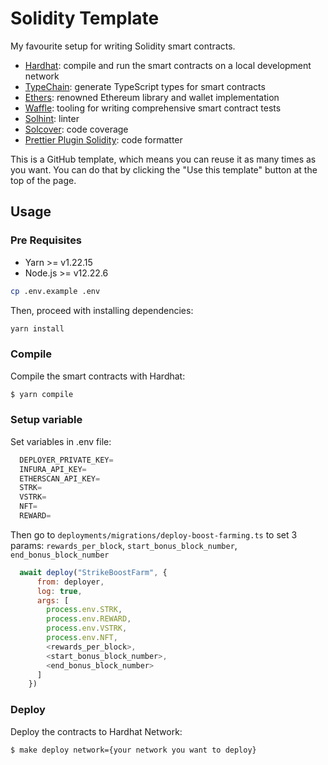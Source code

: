 # Solidity Template

My favourite setup for writing Solidity smart contracts.

- [Hardhat](https://github.com/nomiclabs/hardhat): compile and run the smart contracts on a local development network
- [TypeChain](https://github.com/ethereum-ts/TypeChain): generate TypeScript types for smart contracts
- [Ethers](https://github.com/ethers-io/ethers.js/): renowned Ethereum library and wallet implementation
- [Waffle](https://github.com/EthWorks/Waffle): tooling for writing comprehensive smart contract tests
- [Solhint](https://github.com/protofire/solhint): linter
- [Solcover](https://github.com/sc-forks/solidity-coverage): code coverage
- [Prettier Plugin Solidity](https://github.com/prettier-solidity/prettier-plugin-solidity): code formatter

This is a GitHub template, which means you can reuse it as many times as you want. You can do that by clicking the "Use this
template" button at the top of the page.

## Usage

### Pre Requisites

- Yarn >= v1.22.15
- Node.js >= v12.22.6

```sh
cp .env.example .env
```

Then, proceed with installing dependencies:

```sh
yarn install
```

### Compile

Compile the smart contracts with Hardhat:

```sh
$ yarn compile
```

### Setup variable

Set variables in .env file:

```js
  DEPLOYER_PRIVATE_KEY=
  INFURA_API_KEY=
  ETHERSCAN_API_KEY=
  STRK=
  VSTRK=
  NFT=
  REWARD=
```

Then go to `deployments/migrations/deploy-boost-farming.ts` to set 3 params: `rewards_per_block`, `start_bonus_block_number`, `end_bonus_block_number`

```js
  await deploy("StrikeBoostFarm", {
      from: deployer,
      log: true,
      args: [
        process.env.STRK,
        process.env.REWARD,
        process.env.VSTRK,
        process.env.NFT,
        <rewards_per_block>,
        <start_bonus_block_number>,
        <end_bonus_block_number>
      ]
    })
```


### Deploy

Deploy the contracts to Hardhat Network:

```sh
$ make deploy network={your network you want to deploy}
```

